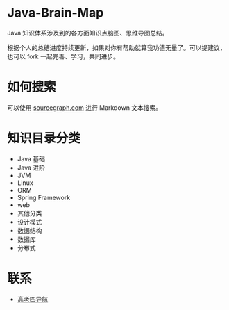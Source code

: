 # Java-Brain-Map

Java 知识体系涉及到的各方面知识点脑图、思维导图总结。

根据个人的总结进度持续更新，如果对你有帮助就算我功德无量了。可以提建议，也可以 fork 一起完善、学习，共同进步。

# 如何搜索

可以使用 <a href="https://sourcegraph.com/github.com/DierMeng/JavaBrainMap" target="_blank">sourcegraph.com</a> 进行 Markdown 文本搜索。

# 知识目录分类

- Java 基础
- Java 进阶
- JVM
- Linux
- ORM
- Spring Framework
- web
- 其他分类
- 设计模式
- 数据结构
- 数据库
- 分布式

# 联系

- <a href="https://www.oom.cool/" target="_blank">高老四导航</a>

